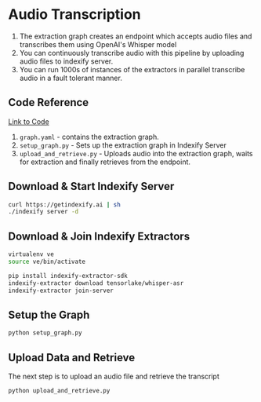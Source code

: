 # Audio Transcription 

1. The extraction graph creates an endpoint which accepts audio files and transcribes them using OpenAI's Whisper model
2. You can continuously transcribe audio with this pipeline by uploading audio files to indexify server.
3. You can run 1000s of instances of the extractors in parallel transcribe audio in a fault tolerant manner.

## Code Reference

[Link to Code](https://github.com/tensorlakeai/indexify/tree/main/examples/audio/transcription)

1. `graph.yaml` - contains the extraction graph.
2. `setup_graph.py` - Sets up the extraction graph in Indexify Server
3. `upload_and_retrieve.py` - Uploads audio into the extraction graph, waits for extraction and finally retrieves from the endpoint.

## Download & Start Indexify Server
```bash title="Terminal 1"
curl https://getindexify.ai | sh
./indexify server -d
```

## Download & Join Indexify Extractors 
```bash title="Terminal 2"
virtualenv ve
source ve/bin/activate

pip install indexify-extractor-sdk
indexify-extractor download tensorlake/whisper-asr
indexify-extractor join-server
```

## Setup the Graph 
```bash title="Terminal 3"
python setup_graph.py
```

## Upload Data and Retrieve 
The next step is to upload an audio file and retrieve the transcript

```bash title="Terminal 3"
python upload_and_retrieve.py
```

